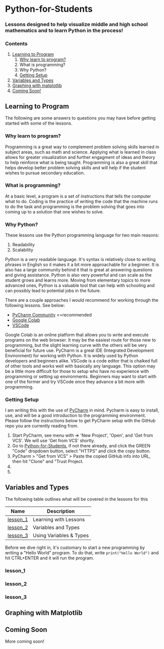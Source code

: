 # Python-for-Students
### Lessons designed to help visualize middle and high school mathematics and to learn Python in the process!

### Contents
1. [Learning to Program](#learning-to-program)
    1. [Why learn to program?](#why-learn-to-program)
    2. What is programming?
    3. Why Python?
    4. [Getting Setup](#getting-setup)
2. [Variables and Types](#variables-and-types)
3. [Graphing with matplotlib](#graphing-with-matplotlib)
4. [Coming Soon!](#coming-soon)

## Learning to Program

The following are some answers to questions you may have before getting started with some of the lessons.

### Why learn to program?

Programming is a great way to complement problem solving skills learned in subject areas, such as math and science. Applying what is learned in class allows for greater visualization and further engagment of ideas and theory to help reinforce what is being taught. Programming is also a great skill that helps develop better problem solving skills and will help if the student wishes to pursue secondary education.

### What is programming?

At a basic level, a program is a set of instructions that tells the computer what to do. Coding is the practice of writing the code that the machine runs to do the task and programming is the problem solving that goes into coming up to a solution that one wishes to solve.

### Why Python?

These lessons use the Python programming language for two main reasons:

1. Readability
2. Scalability

Python is a very readable language. It's syntax is relatively close to writing phrases in English so it makes it a bit more approachable for a beginner. It is also has a large community behind it that is great at answering questions and giving assistance. Python is also very powerful and can scale as the student grows and learns more. Moving from elementary topics to more advanced ones, Python is a valuable tool that can help with schooling and can possibly lead to potential jobs in the future.

There are a couple approaches I would recommend for working through the following lessons. See below:
- [PyCharm Community](https://www.jetbrains.com/pycharm/download/#section=windows) <=recommended
- [Google Colab](https://colab.research.google.com/)
- [VSCode](https://code.visualstudio.com/)

Google Colab is an online platform that allows you to write and execute programs on the web browser. It may be the easiest route for those new to programming, but the slight learning curve with the others will be very beneficial for future use. PyCharm is a great IDE (Integrated Development Environment) for working with Python. It is widely used by Python developers and beginners alike. VSCode is a code editor that is chalked full of other tools and works well with basically any language. This option may be a little more difficult for those to setup who have no experience with programming or setting up environments. Beginners may want to start with one of the former and try VSCode once they advance a bit more with programming.

### Getting Setup

I am writing this with the use of [PyCharm](https://www.jetbrains.com/pycharm/download/#section=windows) in mind. Pycharm is easy to install, use, and will be a good introduction to the programming environment. Please follow the instructions below to get PyCharm setup with the GitHub repo you are currently reading from.

1. Start PyCharm, see menu with => 'New Project', 'Open', and 'Get from VCS'. We will use 'Get from VCS' shortly.
2. Go to [Python-for-Students](https://github.com/Samuel-DeSantis/Python-for-Students), if not there already, and click the GREEN "Code" dropdown button, select "HTTPS" and click the copy button.
3. PyCharm > "Get from VCS" > Paste the copied GitHub info into URL, then hit "Clone" and "Trust Project.
4. 
5. 

## Variables and Types

The following table outlines what will be covered in the lessons for this

|   Name   |       Description       |
|----------|-------------------------|
| [lesson_1](###lesson_1) | Learning with Lessons   |
| [lesson_2](###lesson_2) | Variables and Types     |
| [lesson_3](###lesson_3) | Using Variables & Types |

Before we dive right in, it's customary to start a new programming by writing a "Hello World" program. To do that, write `print("Hello World")` and hit CTRL+ENTER and it will run the program.

### lesson_1
### lesson_2
### lesson_3

## Graphing with Matplotlib

## Coming Soon
More coming soon!